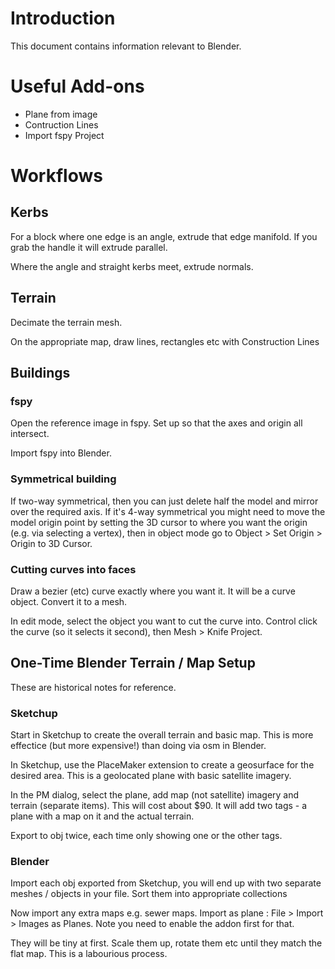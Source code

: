 # Introduction
This document contains information relevant to Blender.

# Useful Add-ons
- Plane from image
- Contruction Lines
- Import fspy Project

# Workflows
## Kerbs
For a block where one edge is an angle, extrude that edge manifold. If you grab the handle it will extrude parallel.

Where the angle and straight kerbs meet, extrude normals.

## Terrain
Decimate the terrain mesh.

On the appropriate map, draw lines, rectangles etc with Construction Lines

## Buildings
### fspy
Open the reference image in fspy. Set up so that the axes and origin all intersect.

Import fspy into Blender.

### Symmetrical building
If two-way symmetrical, then you can just delete half the model and mirror over the required axis. If it's 4-way symmetrical you might need to move the model origin point by setting the 3D cursor to where you want the origin (e.g. via selecting a vertex), then in object mode go to Object > Set Origin > Origin to 3D Cursor.

### Cutting curves into faces
Draw a bezier (etc) curve exactly where you want it. It will be a curve object. Convert it to a mesh. 

In edit mode, select the object you want to cut the curve into. Control click the curve (so it selects it second), then Mesh > Knife Project.

## One-Time Blender Terrain / Map Setup
These are historical notes for reference.

### Sketchup
Start in Sketchup to create the overall terrain and basic map. This is more effectice (but more expensive!) than doing via osm in Blender.

In Sketchup, use the PlaceMaker extension to create a geosurface for the desired area. This is a geolocated plane with basic satellite imagery.

In the PM dialog, select the plane, add map (not satellite) imagery and terrain (separate items). This will cost about $90. It will add two tags - a plane with a map on it and the actual terrain.

Export to obj twice, each time only showing one or the other tags.

### Blender

Import each obj exported from Sketchup, you will end up with two separate meshes / objects in your file. Sort them into appropriate collections

Now import any extra maps e.g. sewer maps. Import as plane : File > Import > Images as Planes. Note you need to enable the addon first for that.

They will be tiny at first. Scale them up, rotate them etc until they match the flat map. This is a labourious process.



